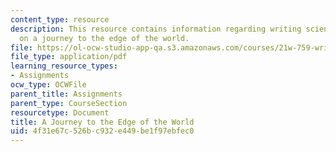 ```yaml
---
content_type: resource
description: This resource contains information regarding writing science fiction
  on a journey to the edge of the world.
file: https://ol-ocw-studio-app-qa.s3.amazonaws.com/courses/21w-759-writing-science-fiction-spring-2016/4f31e67c526bc932e449be1f97ebfec0_MIT21W_759S16_AJourney.pdf
file_type: application/pdf
learning_resource_types:
- Assignments
ocw_type: OCWFile
parent_title: Assignments
parent_type: CourseSection
resourcetype: Document
title: A Journey to the Edge of the World
uid: 4f31e67c-526b-c932-e449-be1f97ebfec0
---
```

